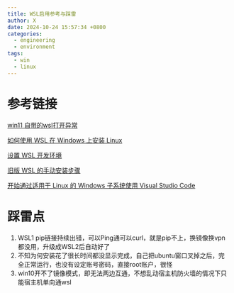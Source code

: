 ```yaml
---
title: WSL启用参考与踩雷
author: X
date: 2024-10-24 15:57:34 +0800
categories:
  - engineering
  - environment
tags:
  - win
  - linux
---
```

# 参考链接
[win11 自带的wsl打开异常](https://learn.microsoft.com/en-us/answers/questions/1347969/win11-wsl)

[如何使用 WSL 在 Windows 上安装 Linux](https://learn.microsoft.com/zh-cn/windows/wsl/install)

[设置 WSL 开发环境](https://learn.microsoft.com/zh-cn/windows/wsl/setup/environment#set-up-your-linux-username-and-password)

[旧版 WSL 的手动安装步骤](https://learn.microsoft.com/zh-cn/windows/wsl/install-manual#step-4---download-the-linux-kernel-update-package)

[开始通过适用于 Linux 的 Windows 子系统使用 Visual Studio Code](https://learn.microsoft.com/zh-cn/windows/wsl/tutorials/wsl-vscode?source=recommendations)

# 踩雷点
1. WSL1 pip链接持续出错，可以Ping通可以curl，就是pip不上，换镜像换vpn都没用，升级成WSL2后自动好了
2. 不知为何安装花了很长时间都没显示完成，自己把ubuntu窗口叉掉之后，完全正常运行，也没有设定账号密码，直接root账户，很怪
3. win10开不了镜像模式，即无法两边互通，不想乱动宿主机防火墙的情况下只能宿主机单向通wsl